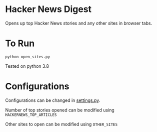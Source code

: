 # Hacker News Digest

Opens up top Hacker News stories and any other sites in browser tabs.

# To Run

```
python open_sites.py
```
Tested on python 3.8

# Configurations

Configurations can be changed in [settings.py](settings.py).

Number of top stories opened can be modified using `HACKERNEWS_TOP_ARTICLES`

Other sites to open can be modified using `OTHER_SITES`
